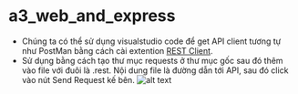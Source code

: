 # a3_web_and_express
* Chúng ta có thể sử dụng visualstudio code để get API client tương tự như PostMan bằng cách cài extention [REST Client](https://marketplace.visualstudio.com/items?itemName=humao.rest-client).
* Sử dụng bằng cách tạo thư mục requests ở thư mục gốc sau đó thêm vào file với đuôi là .rest. Nội dung file là đường dẫn tới API, sau đó click vào nút Send Request kế bên.
![alt text](https://fullstackopen.com/static/9effbecbcd6ce412abb0f5d7a7abe26c/14be6/12ea.png)
